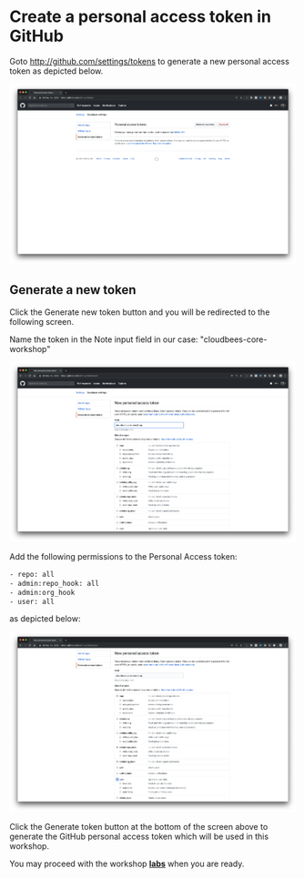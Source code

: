# Create a personal access token in GitHub

Goto http://github.com/settings/tokens to generate a new personal access token as depicted below.

<img src="img/github/github-settings-tokens.png" width=800/>

## Generate a new token

Click the Generate new token button and you will be redirected to the following screen.

Name the token in the Note input field in our case: "cloudbees-core-workshop"

<img src="img/github/generate-new-token.png" width=800/>

Add the following permissions to the Personal Access token:

    - repo: all
    - admin:repo_hook: all
    - admin:org_hook
    - user: all

as depicted below:

<img src="img/github/token-access-settings.png" width=800/>

Click the Generate token button at the bottom of the screen above to generate the GitHub personal access token which will be used in this workshop.

You may proceed with the workshop [**labs**](./README.md) when you are ready.
